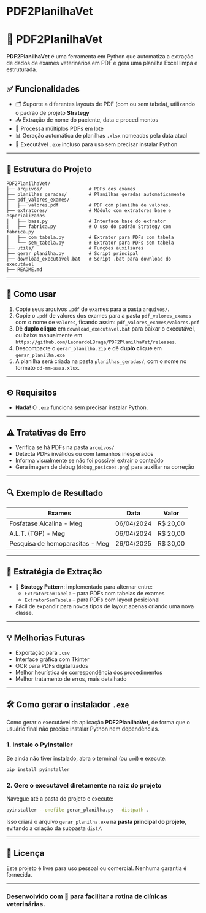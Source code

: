 # PDF2PlanilhaVet

# 🐾 PDF2PlanilhaVet

**PDF2PlanilhaVet** é uma ferramenta em Python que automatiza a extração de dados de exames veterinários em PDF e gera uma planilha Excel limpa e estruturada.

## ✅ Funcionalidades

- 🗂️ Suporte a diferentes layouts de PDF (com ou sem tabela), utilizando o padrão de projeto **Strategy**
- 📥 Extração de nome do paciente, data e procedimentos
- 🔄 Processa múltiplos PDFs em lote
- 📊 Geração automática de planilhas `.xlsx` nomeadas pela data atual
- 📌 Executável `.exe` incluso para uso sem precisar instalar Python

---

## 📁 Estrutura do Projeto

```plaintext
PDF2PlanilhaVet/
├── arquivos/                 # PDFs dos exames
├── planilhas_geradas/        # Planilhas geradas automaticamente
├── pdf_valores_exames/       
│   ├── valores.pdf           # PDF com planilha de valores.
├── extratores/               # Módulo com extratores base e especializados
│   ├── base.py               # Interface base do extrator
|   ├── fabrica.py            # O uso do padrão Strategy com fabrica.py
│   ├── com_tabela.py         # Extrator para PDFs com tabela
│   └── sem_tabela.py         # Extrator para PDFs sem tabela
├── utils/                    # Funções auxiliares
├── gerar_planilha.py         # Script principal
├── download_executavel.bat   # Script .bat para download do executável
├── README.md
```

---

## 🚀 Como usar

1. Copie seus arquivos `.pdf` de exames para a pasta `arquivos/`.
2. Copie o `.pdf` de valores dos exames para a pasta `pdf_valores_exames` com o nome de `valores`, ficando assim: `pdf_valores_exames/valores.pdf`
3. Dê **duplo clique** em `download_executavel.bat` para baixar o executável, ou baixe manualmente em `https://github.com/LeonardoLBraga/PDF2PlanilhaVet/releases`.
4. Descompacte o `gerar_planilha.zip` e dê **duplo clique** em `gerar_planilha.exe`
5. A planilha será criada na pasta `planilhas_geradas/`, com o nome no formato `dd-mm-aaaa.xlsx`.

---

## ⚙️ Requisitos

- **Nada!** O `.exe` funciona sem precisar instalar Python.

---

## ⚠️ Tratativas de Erro

- Verifica se há PDFs na pasta `arquivos/`
- Detecta PDFs inválidos ou com tamanhos inesperados
- Informa visualmente se não foi possível extrair o conteúdo
- Gera imagem de debug (`debug_posicoes.png`) para auxiliar na correção

---

## 🔍 Exemplo de Resultado

| Exames                           | Data       | Valor    |
|----------------------------------|------------|----------|
| Fosfatase Alcalina - Meg         | 06/04/2024 | R$ 20,00 |
| A.L.T. (TGP) - Meg               | 06/04/2024 | R$ 20,00 |
| Pesquisa de hemoparasitas - Meg  | 26/04/2025 | R$ 30,00 |

---

## 🧠 Estratégia de Extração

- 🧩 **Strategy Pattern**: implementado para alternar entre:
  - `ExtratorComTabela` – para PDFs com tabelas de exames
  - `ExtratorSemTabela` – para PDFs com layout posicional
- Fácil de expandir para novos tipos de layout apenas criando uma nova classe.

---

## 💡 Melhorias Futuras

- Exportação para `.csv`
- Interface gráfica com Tkinter
- OCR para PDFs digitalizados
- Melhor heurística de correspondência dos procedimentos
- Melhor tratamento de erros, mais detalhado

---

## 🛠️ Como gerar o instalador `.exe`

 Como gerar o executável da aplicação **PDF2PlanilhaVet**, de forma que o usuário final não precise instalar Python nem dependências.

### 1. Instale o PyInstaller

Se ainda não tiver instalado, abra o terminal (ou `cmd`) e execute:

```bash
pip install pyinstaller
```

### 2. Gere o executável diretamente na raiz do projeto

Navegue até a pasta do projeto e execute:

```bash
pyinstaller --onefile gerar_planilha.py --distpath .
```

Isso criará o arquivo `gerar_planilha.exe` na **pasta principal do projeto**, evitando a criação da subpasta `dist/`.

---
## 📜 Licença

Este projeto é livre para uso pessoal ou comercial. Nenhuma garantia é fornecida.

---
### Desenvolvido com 💚 para facilitar a rotina de clínicas veterinárias.
